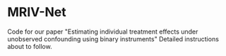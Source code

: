 # MRIV-Net
Code for our paper "Estimating individual treatment effects under unobserved confounding using binary instruments"
Detailed instructions about to follow.